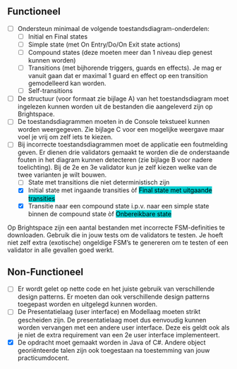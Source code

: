 ## Functioneel
- [ ] Ondersteun minimaal de volgende toestandsdiagram-onderdelen:
    - [ ] Initial en Final states
    - [ ] Simple state (met On Entry/Do/On Exit state actions)
    - [ ] Compound states (deze moeten meer dan 1 niveau diep genest kunnen worden)
    - [ ] Transitions (met bijhorende triggers, guards en effects). Je mag er vanuit gaan dat er
    maximal 1 guard en effect op een transition gemodelleerd kan worden.
    - [ ] Self-transitions
- [ ] De structuur (voor formaat zie bijlage A) van het toestandsdiagram moet ingelezen kunnen
worden uit de bestanden die aangeleverd zijn op Brightspace.
- [ ] De toestandsdiagrammen moeten in de Console tekstueel kunnen worden weergegeven. Zie
bijlage C voor een mogelijke weergave maar voel je vrij om zelf iets te kiezen.
- [ ] Bij incorrecte toestandsdiagrammen moet de applicatie een foutmelding geven. Er dienen
drie validators gemaakt te worden die de onderstaande fouten in het diagram kunnen
detecteren (zie bijlage B voor nadere toelichting). Bij de 2e en 3e validator kun je zelf kiezen
welke van de twee varianten je wilt bouwen.
    - [ ] State met transitions die niet deterministisch zijn
    - [X] Initial state met ingaande transities òf <mark style="background: #00ced1!important">Final state met uitgaande transities</mark>
    - [X] Transitie naar een compound state i.p.v. naar een simple state binnen de compound state òf <mark style="background: #00ced1!important">Onbereikbare state</mark>

Op Brightspace zijn een aantal bestanden met incorrecte FSM-definities te downloaden. Gebruik die in jouw tests om de validators te testen. Je hoeft niet zelf extra (exotische) ongeldige FSM’s te genereren om te testen of een validator in alle gevallen goed werkt.

## Non-Functioneel
- [ ] Er wordt gelet op nette code en het juiste gebruik van verschillende design patterns. Er
moeten dan ook verschillende design patterns toegepast worden en uitgelegd kunnen
worden.
- [ ] De Presentatielaag (user interface) en Modellaag moeten strikt gescheiden zijn. De
presentatielaag moet dus eenvoudig kunnen worden vervangen met een andere user
interface. Deze eis geldt ook als je niet de extra requirement van een 2e user interface
implementeert.
- [x] De opdracht moet gemaakt worden in Java of C#. Andere object georiënteerde talen zijn ook
toegestaan na toestemming van jouw practicumdocent.